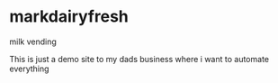 # markdairyfresh

 milk vending

This is just a demo site to my dads business where i want to automate everything
